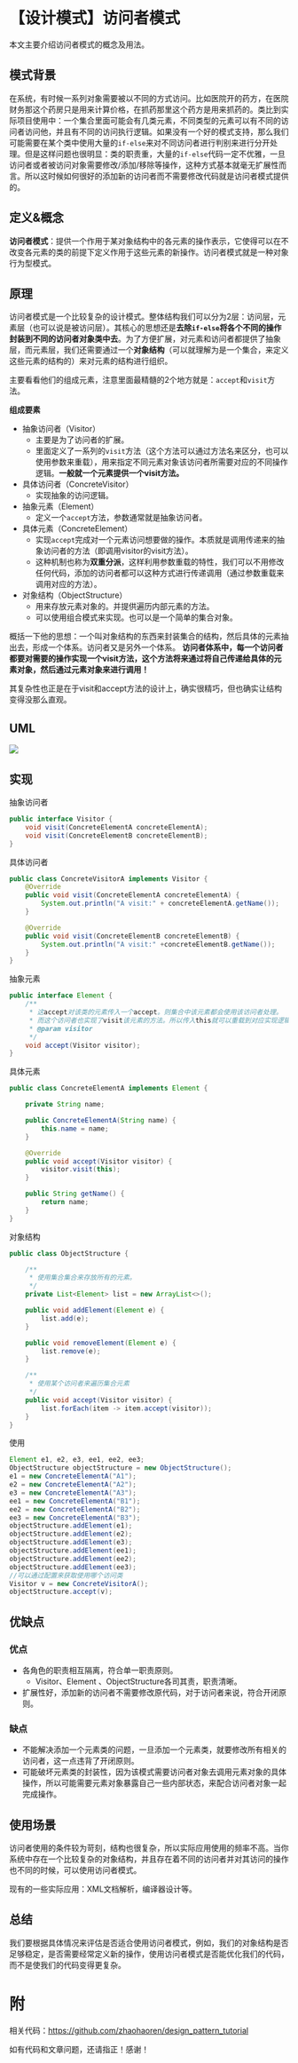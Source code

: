 # 【设计模式】访问者模式

本文主要介绍访问者模式的概念及用法。

## 模式背景

在系统，有时候一系列对象需要被以不同的方式访问。比如医院开的药方，在医院财务那这个药房只是用来计算价格，在抓药那里这个药方是用来抓药的。类比到实际项目使用中：一个集合里面可能会有几类元素，不同类型的元素可以有不同的访问者访问他，并且有不同的访问执行逻辑。如果没有一个好的模式支持，那么我们可能需要在某个类中使用大量的`if-else`来对不同访问者进行判别来进行分开处理。但是这样问题也很明显：类的职责重，大量的`if-else`代码一定不优雅，一旦访问者或者被访问对象需要修改/添加/移除等操作，这种方式基本就毫无扩展性而言。所以这时候如何很好的添加新的访问者而不需要修改代码就是访问者模式提供的。

## 定义&概念

**访问者模式**：提供一个作用于某对象结构中的各元素的操作表示，它使得可以在不改变各元素的类的前提下定义作用于这些元素的新操作。访问者模式就是一种对象行为型模式。

## 原理

访问者模式是一个比较复杂的设计模式。整体结构我们可以分为2层：访问层，元素层（也可以说是被访问层）。其核心的思想还是**去除`if-else`将各个不同的操作封装到不同的访问者对象类中去**。为了方便扩展，对元素和访问者都提供了抽象层，而元素层，我们还需要通过一个**对象结构**（可以就理解为是一个集合，来定义这些元素的结构的）来对元素的结构进行组织。

主要看看他们的组成元素，注意里面最精髓的2个地方就是：`accept`和`visit`方法。

**组成要素**

- 抽象访问者（Visitor）
  - 主要是为了访问者的扩展。
  - 里面定义了一系列的`visit`方法（这个方法可以通过方法名来区分，也可以使用参数来重载），用来指定不同元素对象该访问者所需要对应的不同操作逻辑。**一般就一个元素提供一个visit方法。**
- 具体访问者（ConcreteVisitor）
  - 实现抽象的访问逻辑。
- 抽象元素（Element）
  - 定义一个`accept`方法，参数通常就是抽象访问者。
- 具体元素（ConcreteElement）
  - 实现`accept`完成对一个元素访问想要做的操作。本质就是调用传递来的抽象访问者的方法（即调用visitor的visit方法）。
  - 这种机制也称为**双重分派**，这样利用参数重载的特性，我们可以不用修改任何代码，添加的访问者都可以这种方式进行传递调用（通过参数重载来调用对应的方法）。
- 对象结构（ObjectStructure）
  - 用来存放元素对象的。并提供遍历内部元素的方法。
  - 可以使用组合模式来实现。也可以是一个简单的集合对象。

概括一下他的思想：一个叫对象结构的东西来封装集合的结构，然后具体的元素抽出去，形成一个体系。访问者又是另外一个体系。 **访问者体系中，每一个访问者都要对需要的操作实现一个visit方法，这个方法将来通过将自己传递给具体的元素对象，然后通过元素对象来进行调用！**

其复杂性也正是在于visit和accept方法的设计上，确实很精巧，但也确实让结构变得没那么直观。

## UML

![](https://p3-juejin.byteimg.com/tos-cn-i-k3u1fbpfcp/2df73d910421487d997bcc62c5b772c0~tplv-k3u1fbpfcp-zoom-1.image)

## 实现

抽象访问者

```java
public interface Visitor {
    void visit(ConcreteElementA concreteElementA);
    void visit(ConcreteElementB concreteElementB);
}
```

具体访问者

```java
public class ConcreteVisitorA implements Visitor {
    @Override
    public void visit(ConcreteElementA concreteElementA) {
        System.out.println("A visit:" + concreteElementA.getName());
    }

    @Override
    public void visit(ConcreteElementB concreteElementB) {
        System.out.println("A visit:" +concreteElementB.getName());
    }
}
```

抽象元素

```java
public interface Element {
    /**
     * 这accept对该类的元素传入一个accept。则集合中该元素都会使用该访问者处理。
     * 而这个访问者也实现了visit该元素的方法。所以传入this就可以重载到对应实现逻辑里面
     * @param visitor
     */
    void accept(Visitor visitor);
}
```

具体元素

```java
public class ConcreteElementA implements Element {

    private String name;

    public ConcreteElementA(String name) {
        this.name = name;
    }

    @Override
    public void accept(Visitor visitor) {
        visitor.visit(this);
    }

    public String getName() {
        return name;
    }
}
```

对象结构

```java
public class ObjectStructure {

    /**
     * 使用集合集合来存放所有的元素。
     */
    private List<Element> list = new ArrayList<>();

    public void addElement(Element e) {
        list.add(e);
    }

    public void removeElement(Element e) {
        list.remove(e);
    }

    /**
     * 使用某个访问者来遍历集合元素
     */
    public void accept(Visitor visitor) {
        list.forEach(item -> item.accept(visitor));
    }
}
```

使用

```java
Element e1, e2, e3, ee1, ee2, ee3;
ObjectStructure objectStructure = new ObjectStructure();
e1 = new ConcreteElementA("A1");
e2 = new ConcreteElementA("A2");
e3 = new ConcreteElementA("A3");
ee1 = new ConcreteElementA("B1");
ee2 = new ConcreteElementA("B2");
ee3 = new ConcreteElementA("B3");
objectStructure.addElement(e1);
objectStructure.addElement(e2);
objectStructure.addElement(e3);
objectStructure.addElement(ee1);
objectStructure.addElement(ee2);
objectStructure.addElement(ee3);
//可以通过配置来获取使用哪个访问类
Visitor v = new ConcreteVisitorA();
objectStructure.accept(v);
```

## 优缺点

### 优点

- 各角色的职责相互隔离，符合单一职责原则。
  - Visitor、Element 、ObjectStructure各司其责，职责清晰。
- 扩展性好，添加新的访问者不需要修改原代码，对于访问者来说，符合开闭原则。

### 缺点

- 不能解决添加一个元素类的问题，一旦添加一个元素类，就要修改所有相关的访问者，这一点违背了开闭原则。
- 可能破坏元素类的封装性，因为该模式需要访问者对象去调用元素对象的具体操作，所以可能需要元素对象暴露自己一些内部状态，来配合访问者对象一起完成操作。

## 使用场景

访问者使用的条件较为苛刻，结构也很复杂，所以实际应用使用的频率不高。当你系统中存在一个比较复杂的对象结构，并且存在着不同的访问者并对其访问的操作也不同的时候，可以使用访问者模式。

现有的一些实际应用：XML文档解析，编译器设计等。

## 总结

我们要根据具体情况来评估是否适合使用访问者模式，例如，我们的对象结构是否足够稳定，是否需要经常定义新的操作，使用访问者模式是否能优化我们的代码，而不是使我们的代码变得更复杂。

# 附

相关代码：https://github.com/zhaohaoren/design_pattern_tutorial

如有代码和文章问题，还请指正！感谢！